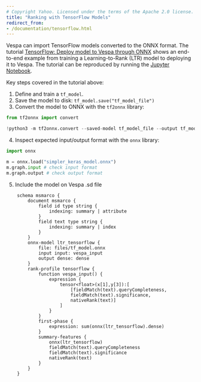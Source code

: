 ```yaml
---
# Copyright Yahoo. Licensed under the terms of the Apache 2.0 license. See LICENSE in the project root.
title: "Ranking with TensorFlow Models"
redirect_from:
- /documentation/tensorflow.html
---
```


Vespa can import TensorFlow models converted to the ONNX format. The tutorial 
[TensorFlow: Deploy model to Vespa through ONNX](https://pyvespa.readthedocs.io/en/latest/use_cases/tensorflow-via-onnx.html) 
shows an end-to-end example from training a Learning-to-Rank (LTR) model to 
deploying it to Vespa. The tutorial can be reproduced by running the 
[Jupyter Notebook](https://github.com/vespa-engine/pyvespa/blob/master/docs/sphinx/source/use_cases/tensorflow-via-onnx.ipynb).

Key steps covered in the tutorial above:

1. Define and train a `tf_model`.
2. Save the model to disk: `tf_model.save("tf_model_file")`
3. Convert the model to ONNX with the `tf2onnx` library:
```python
from tf2onnx import convert

!python3 -m tf2onnx.convert --saved-model tf_model_file --output tf_model.onnx
```
4. Inspect expected input/output format with the `onnx` library:
```python
import onnx                  

m = onnx.load("simpler_keras_model.onnx")
m.graph.input # check input format
m.graph.output # check output format
```
5. Include the model on Vespa .sd file
```
    schema msmarco {
        document msmarco {
            field id type string {
                indexing: summary | attribute
            }
            field text type string {
                indexing: summary | index
            }
        }
        onnx-model ltr_tensorflow {
            file: files/tf_model.onnx
            input input: vespa_input
            output dense: dense
        }
        rank-profile tensorflow {
            function vespa_input() {
                expression {
                    tensor<float>(x[1],y[3]):[
                    	[fieldMatch(text).queryCompleteness, 
                    	fieldMatch(text).significance, 
                    	nativeRank(text)]
                    ]
                }
            }
            first-phase {
                expression: sum(onnx(ltr_tensorflow).dense)
            }
            summary-features {
                onnx(ltr_tensorflow)
                fieldMatch(text).queryCompleteness
                fieldMatch(text).significance
                nativeRank(text)
            }
        }
    }
```


